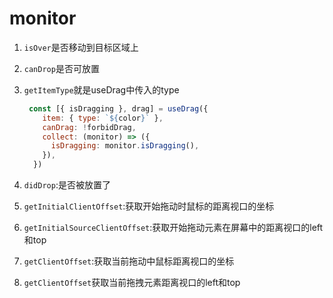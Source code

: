 # monitor

1. `isOver`是否移动到目标区域上

2. `canDrop`是否可放置

3. `getItemType`就是useDrag中传入的type

   ```js
    const [{ isDragging }, drag] = useDrag({
       item: { type: `${color}` },
       canDrag: !forbidDrag,
       collect: (monitor) => ({
         isDragging: monitor.isDragging(),
       }),
     })
   ```

   

4. `didDrop`:是否被放置了

5. `getInitialClientOffset`:获取开始拖动时鼠标的距离视口的坐标
6. `getInitialSourceClientOffset`:获取开始拖动元素在屏幕中的距离视口的left和top
7. `getClientOffset`:获取当前拖动中鼠标距离视口的坐标
8. `getClientOffset`获取当前拖拽元素距离视口的left和top

